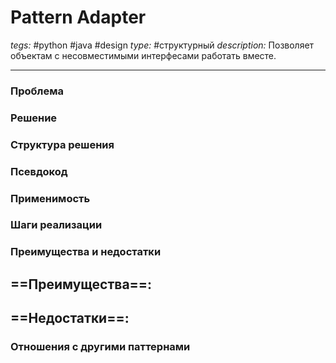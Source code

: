 # Pattern Adapter
*tegs:* #python #java #design 
*type:* #структурный
*description:* Позволяет объектам с несовместимыми интерфесами работать вместе.

---
### Проблема


### Решение


### Структура решения

	
### Псевдокод


### Применимость


### Шаги реализации


### Преимущества и недостатки
==Преимущества==:
- 

==Недостатки==:
- 

### Отношения с другими паттернами 
